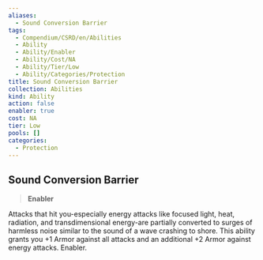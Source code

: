 ```yaml
---
aliases:
  - Sound Conversion Barrier
tags:
  - Compendium/CSRD/en/Abilities
  - Ability
  - Ability/Enabler
  - Ability/Cost/NA
  - Ability/Tier/Low
  - Ability/Categories/Protection
title: Sound Conversion Barrier
collection: Abilities
kind: Ability
action: false
enabler: true
cost: NA
tier: Low
pools: []
categories:
  - Protection
---
```

## Sound Conversion Barrier  
>**Enabler**
  
Attacks that hit you-especially energy attacks like focused light, heat, radiation, and transdimensional energy-are partially converted to surges of harmless noise similar to the sound of a wave crashing to shore. This ability grants you +1 Armor against all attacks and an additional +2 Armor against energy attacks. Enabler.